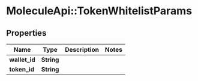# MoleculeApi::TokenWhitelistParams

## Properties
Name | Type | Description | Notes
------------ | ------------- | ------------- | -------------
**wallet_id** | **String** |  | 
**token_id** | **String** |  | 


